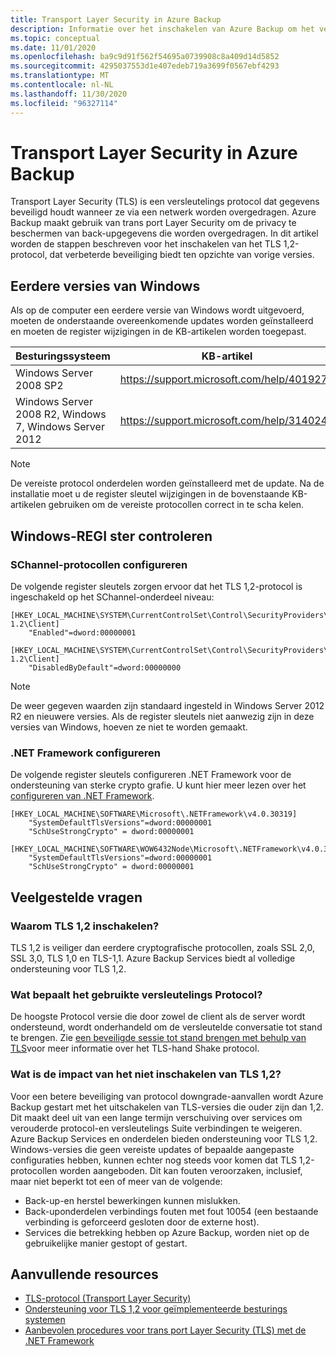 ```yaml
---
title: Transport Layer Security in Azure Backup
description: Informatie over het inschakelen van Azure Backup om het versleutelings Protocol Transport Layer Security (TLS) te gebruiken om gegevens veilig te houden wanneer ze via een netwerk worden overgedragen.
ms.topic: conceptual
ms.date: 11/01/2020
ms.openlocfilehash: ba9c9d91f562f54695a0739908c8a409d14d5852
ms.sourcegitcommit: 4295037553d1e407edeb719a3699f0567ebf4293
ms.translationtype: MT
ms.contentlocale: nl-NL
ms.lasthandoff: 11/30/2020
ms.locfileid: "96327114"
---
```

# <a name="transport-layer-security-in-azure-backup"></a>Transport Layer Security in Azure Backup

Transport Layer Security (TLS) is een versleutelings protocol dat gegevens beveiligd houdt wanneer ze via een netwerk worden overgedragen. Azure Backup maakt gebruik van trans port Layer Security om de privacy te beschermen van back-upgegevens die worden overgedragen. In dit artikel worden de stappen beschreven voor het inschakelen van het TLS 1,2-protocol, dat verbeterde beveiliging biedt ten opzichte van vorige versies.

## <a name="earlier-versions-of-windows"></a>Eerdere versies van Windows

Als op de computer een eerdere versie van Windows wordt uitgevoerd, moeten de onderstaande overeenkomende updates worden geïnstalleerd en moeten de register wijzigingen in de KB-artikelen worden toegepast.

|Besturingssysteem  |KB-artikel |
|---------|---------|
|Windows Server 2008 SP2   |   <https://support.microsoft.com/help/4019276>      |
|Windows Server 2008 R2, Windows 7, Windows Server 2012   | <https://support.microsoft.com/help/3140245>         |

>[!NOTE]
>De vereiste protocol onderdelen worden geïnstalleerd met de update. Na de installatie moet u de register sleutel wijzigingen in de bovenstaande KB-artikelen gebruiken om de vereiste protocollen correct in te scha kelen.

## <a name="verify-windows-registry"></a>Windows-REGI ster controleren

### <a name="configuring-schannel-protocols"></a>SChannel-protocollen configureren

De volgende register sleutels zorgen ervoor dat het TLS 1,2-protocol is ingeschakeld op het SChannel-onderdeel niveau:

```reg
[HKEY_LOCAL_MACHINE\SYSTEM\CurrentControlSet\Control\SecurityProviders\SCHANNEL\Protocols\TLS 1.2\Client]
    "Enabled"=dword:00000001

[HKEY_LOCAL_MACHINE\SYSTEM\CurrentControlSet\Control\SecurityProviders\SCHANNEL\Protocols\TLS 1.2\Client]
    "DisabledByDefault"=dword:00000000
```

>[!NOTE]
>De weer gegeven waarden zijn standaard ingesteld in Windows Server 2012 R2 en nieuwere versies. Als de register sleutels niet aanwezig zijn in deze versies van Windows, hoeven ze niet te worden gemaakt.

### <a name="configuring-net-framework"></a>.NET Framework configureren

De volgende register sleutels configureren .NET Framework voor de ondersteuning van sterke crypto grafie. U kunt hier meer lezen over het [configureren van .NET Framework](/dotnet/framework/network-programming/tls#configuring-schannel-protocols-in-the-windows-registry).

```reg
[HKEY_LOCAL_MACHINE\SOFTWARE\Microsoft\.NETFramework\v4.0.30319]
    "SystemDefaultTlsVersions"=dword:00000001
    "SchUseStrongCrypto" = dword:00000001

[HKEY_LOCAL_MACHINE\SOFTWARE\WOW6432Node\Microsoft\.NETFramework\v4.0.30319]
    "SystemDefaultTlsVersions"=dword:00000001
    "SchUseStrongCrypto" = dword:00000001
```

## <a name="frequently-asked-questions"></a>Veelgestelde vragen

### <a name="why-enable-tls-12"></a>Waarom TLS 1,2 inschakelen?

TLS 1,2 is veiliger dan eerdere cryptografische protocollen, zoals SSL 2,0, SSL 3,0, TLS 1,0 en TLS-1,1. Azure Backup Services biedt al volledige ondersteuning voor TLS 1,2.

### <a name="what-determines-the-encryption-protocol-used"></a>Wat bepaalt het gebruikte versleutelings Protocol?

De hoogste Protocol versie die door zowel de client als de server wordt ondersteund, wordt onderhandeld om de versleutelde conversatie tot stand te brengen. Zie [een beveiligde sessie tot stand brengen met behulp van TLS](/windows/win32/secauthn/tls-handshake-protocol#establishing-a-secure-session-by-using-tls)voor meer informatie over het TLS-hand Shake protocol.

### <a name="what-is-the-impact-of-not-enabling-tls-12"></a>Wat is de impact van het niet inschakelen van TLS 1,2?

Voor een betere beveiliging van protocol downgrade-aanvallen wordt Azure Backup gestart met het uitschakelen van TLS-versies die ouder zijn dan 1,2. Dit maakt deel uit van een lange termijn verschuiving over services om verouderde protocol-en versleutelings Suite verbindingen te weigeren. Azure Backup Services en onderdelen bieden ondersteuning voor TLS 1,2. Windows-versies die geen vereiste updates of bepaalde aangepaste configuraties hebben, kunnen echter nog steeds voor komen dat TLS 1,2-protocollen worden aangeboden. Dit kan fouten veroorzaken, inclusief, maar niet beperkt tot een of meer van de volgende:

- Back-up-en herstel bewerkingen kunnen mislukken.
- Back-uponderdelen verbindings fouten met fout 10054 (een bestaande verbinding is geforceerd gesloten door de externe host).
- Services die betrekking hebben op Azure Backup, worden niet op de gebruikelijke manier gestopt of gestart.

## <a name="additional-resources"></a>Aanvullende resources

- [TLS-protocol (Transport Layer Security)](/windows/win32/secauthn/transport-layer-security-protocol)
- [Ondersteuning voor TLS 1,2 voor geïmplementeerde besturings systemen](/security/engineering/solving-tls1-problem#ensuring-support-for-tls-12-across-deployed-operating-systems)
- [Aanbevolen procedures voor trans port Layer Security (TLS) met de .NET Framework](/dotnet/framework/network-programming/tls)